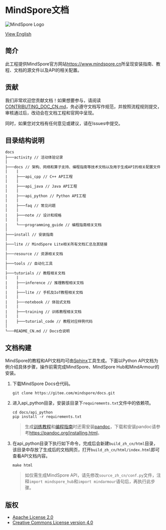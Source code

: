 ﻿# MindSpore文档

![MindSpore Logo](resource/MindSpore-logo.png)

[View English](./README.md)

## 简介

此工程提供MindSpore官方网站<https://www.mindspore.cn>所呈现安装指南、教程、文档的源文件以及API的相关配置。

## 贡献

我们非常欢迎您贡献文档！如果想要参与，请阅读[CONTRIBUTING_DOC_CN.md](./CONTRIBUTING_DOC_CN.md)，务必遵守文档写作规范，并按照流程规则提交，审核通过后，改动会在文档工程和官网中呈现。

同时，如果您对文档有任何意见或建议，请在Issues中提交。

## 目录结构说明

```text
docs
├───activity // 活动体验记录
|
├───docs // 架构、网络和算子支持、编程指南等技术文档以及用于生成API的相关配置文件
|    |
|    ├───api_cpp // C++ API工程
|    |
|    ├───api_java // Java API工程
|    |
|    ├───api_python // Python API工程
|    |
|    ├───faq // 常见问题
|    |
|    ├───note // 设计和规格
|    |
|    └───programming_guide // 编程指南相关文档
│
├───install // 安装指南
│
├───lite // MindSpore Lite相关所有文档汇总及其链接  
│
├───resource // 资源相关文档
│
├───tools // 自动化工具
│
├───tutorials // 教程相关文档
|    |
|    ├───inference // 推理教程相关文档
|    |
|    ├───lite // 手机及IoT教程相关文档
|    |
|    ├───notebook // 体验式文档
|    |
|    ├───training // 训练教程相关文档
|    |
|    ├───tutorial_code // 教程对应样例代码
│
└───README_CN.md // Docs仓说明
```

## 文档构建

MindSpore的教程和API文档均可由[Sphinx](https://www.sphinx-doc.org/en/master/)工具生成。下面以Python API文档为例介绍具体步骤，操作前需完成MindSpore、MindSpore Hub和MindArmour的安装。

1. 下载MindSpore Docs仓代码。

   ```shell
   git clone https://gitee.com/mindspore/docs.git
   ```

2. 进入api_python目录，安装该目录下`requirements.txt`文件中的依赖项。

   ```shell
   cd docs/api_python
   pip install -r requirements.txt
   ```

    > 生成[训练教程](https://gitee.com/mindspore/docs/tree/r1.2/tutorials/training)和[编程指南](https://gitee.com/mindspore/docs/tree/r1.2/docs/programming_guide)时还需安装[pandoc](https://pandoc.org/)，下载和安装pandoc请参考<https://pandoc.org/installing.html>。

3. 在api_python目录下执行如下命令，完成后会新建`build_zh_cn/html`目录，该目录中存放了生成后的文档网页，打开`build_zh_cn/html/index.html`即可查看API文档内容。

   ```shell
   make html
   ```

   > 如仅需生成MindSpore API，请先修改`source_zh_cn/conf.py`文件，注释`import mindspore_hub`和`import mindarmour`语句后，再执行此步骤。

## 版权

- [Apache License 2.0](LICENSE)
- [Creative Commons License version 4.0](LICENSE-CC-BY-4.0)
